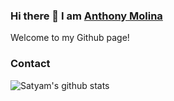 ### Hi there 👋 I am [Anthony Molina](https://tony21019.github.io)

Welcome to my Github page!

### Contact

![Satyam's github stats](https://github-readme-stats.vercel.app/api?username=tony21019&count_private=true&show_icons=true&theme=radical&include_all_commits=true)
<!--
**tony21019/tony21019** is a ✨ _special_ ✨ repository because its `README.md` (this file) appears on your GitHub profile.

Here are some ideas to get you started:

- 🔭 I’m currently working on ...
- 🌱 I’m currently learning ...
- 👯 I’m looking to collaborate on ...
- 🤔 I’m looking for help with ...
- 💬 Ask me about ...
- 📫 How to reach me: ...
- 😄 Pronouns: ...
- ⚡ Fun fact: ...
-->
